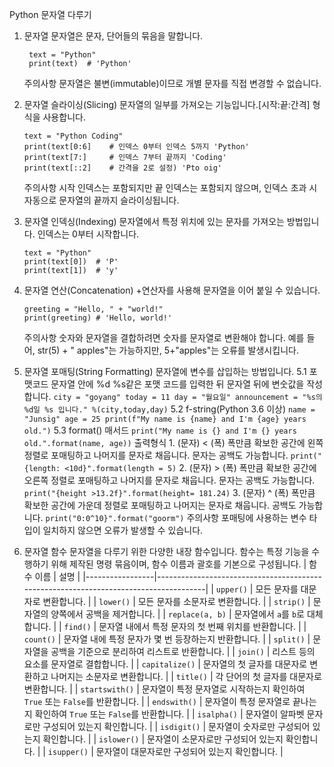 Python 문자열 다루기
1. 문자열
    문자열은 문자, 단어들의 묶음을 말합니다.
   ```
    text = "Python"
    print(text)  # 'Python'
    ```
    주의사항
    문자열은 불변(immutable)이므로 개별 문자를 직접 변경할 수 없습니다.

2. 문자열 슬라이싱(Slicing)
    문자열의 일부를 가져오는 기능입니다.[시작:끝:간격] 형식을 사용합니다.
    ```
    text = "Python Coding"
    print(text[0:6]    # 인덱스 0부터 인덱스 5까지 'Python'
    print(text[7:]     # 인덱스 7부터 끝까지 'Coding'
    print(text[::2]    # 간격을 2로 설정) 'Pto oig'
    ```
    주의사항
    시작 인덱스는 포함되지만 끝 인덱스는 포함되지 않으며, 인덱스 초과 시 자동으로 문자열의 끝까지 슬라이싱됩니다.

3. 문자열 인덱싱(Indexing)
    문자열에서 특정 위치에 있는 문자를 가져오는 방법입니다. 인덱스는 0부터 시작합니다.
    ```
    text = "Python"
    print(text[0])  # 'P'
    print(text[1])  # 'y'
    ```
4. 문자열 연산(Concatenation)
    +연산자를 사용해 문자열을 이어 붙일 수 있습니다.
    ```
    greeting = "Hello, " + "world!"
    print(greeting) # 'Hello, world!'
    ```
    주의사항
    숫자와 문자열을 결합하려면 숫자를 문자열로 변환해야 합니다. 예를 들어, str(5) + " apples"는 가능하지만,
    5+"apples"는 오류를 발생시킵니다.

 5. 문자열 포매팅(String Formatting)
     문자열에 변수를 삽입하는 방법입니다.
    5.1 포맷코드
        문자열 안에 %d %s같은 포맷 코드를 입력한 뒤 문자열 뒤에 변숫값을 작성합니다.
        ```
        city = "goyang"
        today = 11
        day = "월요일"
        announcement = "%s의 %d일 %s 입니다." %(city,today,day)
        ```
    5.2 f-string(Python 3.6 이상)
        ```
         name = "Junsig"
         age = 25
         print(f"My name is {name} and I'm {age} years old.")
        ```
    5.3 format() 매서드
        ```
        print("My name is {} and I'm {} years old.".format(name, age))
        ```
        출력형식
        1. (문자) < (폭)
            폭만큼 확보한 공간에 왼쪽 정렬로 포매팅하고 나머지를 문자로 채웁니다. 문자는 공백도 가능합니다.
        `print("{length: <10d}".format(length = 5)`
        2. (문자) > (폭)
            폭만큼 확보한 공간에 오른쪽 정렬로 포매팅하고 나머지를 문자로 채웁니다. 문자는 공백도 가능합니다.
        `print("{height >13.2f}".format(height= 181.24)`
        3. (문자) ^ (폭)
            폭만큼 확보한 공간에 가운데 정렬로 포매팅하고 나머지는 문자로 채웁니다. 공백도 가능합니다.
        `print("0:0^10}".format("goorm")`
        주의사항
         포매팅에 사용하는 변수 타입이 일치하지 않으면 오류가 발생할 수 있습니다.
6. 문자열 함수
    문자열을 다루기 위한 다양한 내장 함수입니다. 함수는 특정 기능을 수행하기 위해 제작된 명령 묶음이며, 함수 이름과      괄호를 기본으로 구성됩니다.
   | 함수 이름         | 설명                                                                                  |
   |-----------------|--------------------------------------------------------------------------------------|
   | `upper()`       | 모든 문자를 대문자로 변환합니다.                                                             |
   | `lower()`       | 모든 문자를 소문자로 변환합니다.                                                             |
   | `strip()`       | 문자열의 양쪽에서 공백을 제거합니다.                                                          |
   | `replace(a, b)` | 문자열에서 `a`를 `b`로 대체합니다.                                                          |
   | `find()`        | 문자열 내에서 특정 문자의 첫 번째 위치를 반환합니다.                                              |
   | `count()`       | 문자열 내에 특정 문자가 몇 번 등장하는지 반환합니다.                                              |
   | `split()`       | 문자열을 공백을 기준으로 분리하여 리스트로 반환합니다.                                             |
   | `join()`        | 리스트 등의 요소를 문자열로 결합합니다.                                                        |
   | `capitalize()`  | 문자열의 첫 글자를 대문자로 변환하고 나머지는 소문자로 변환합니다.                                    |
   | `title()`       | 각 단어의 첫 글자를 대문자로 변환합니다.                                                       |
   | `startswith()`  | 문자열이 특정 문자열로 시작하는지 확인하여 `True` 또는 `False`를 반환합니다.                         |
   | `endswith()`    | 문자열이 특정 문자열로 끝나는지 확인하여 `True` 또는 `False`를 반환합니다.                          |
   | `isalpha()`     | 문자열이 알파벳 문자로만 구성되어 있는지 확인합니다.                                               |
   | `isdigit()`     | 문자열이 숫자로만 구성되어 있는지 확인합니다.                                                    |
   | `islower()`     | 문자열이 소문자로만 구성되어 있는지 확인합니다.                                                   |
   | `isupper()`     | 문자열이 대문자로만 구성되어 있는지 확인합니다.                                                   |

    
